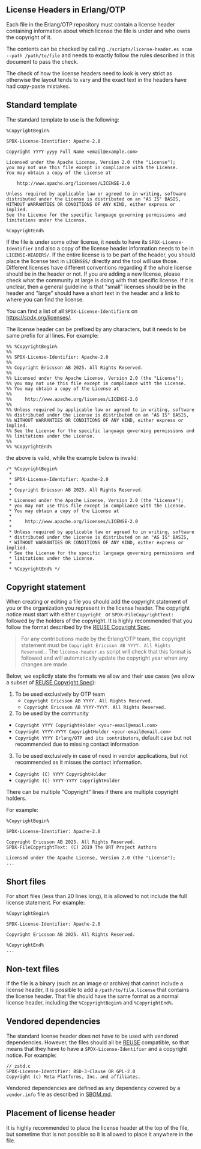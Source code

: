 <!--
%%
%% %CopyrightBegin%
%%
%% SPDX-License-Identifier: Apache-2.0
%%
%% Copyright Ericsson AB 2025. All Rights Reserved.
%%
%% Licensed under the Apache License, Version 2.0 (the "License");
%% you may not use this file except in compliance with the License.
%% You may obtain a copy of the License at
%%
%%     http://www.apache.org/licenses/LICENSE-2.0
%%
%% Unless required by applicable law or agreed to in writing, software
%% distributed under the License is distributed on an "AS IS" BASIS,
%% WITHOUT WARRANTIES OR CONDITIONS OF ANY KIND, either express or implied.
%% See the License for the specific language governing permissions and
%% limitations under the License.
%%
%% %CopyrightEnd%
-->

License Headers in Erlang/OTP
-----------------------------

Each file in the Erlang/OTP repository must contain a license header containing
information about which license the file is under and who owns the copyright of it.

The contents can be checked by calling `./scripts/license-header.es scan --path /path/to/file`
and needs to exactly follow the rules described in this document to pass the check.

The check of how the license headers need to look is very strict as otherwise
the layout tends to vary and the exact text in the headers have had copy-paste
mistakes.

## Standard template

The standard template to use is the following:

```
%CopyrightBegin%

SPDX-License-Identifier: Apache-2.0

Copyright YYYY-yyyy Full Name <email@example.com>

Licensed under the Apache License, Version 2.0 (the "License");
you may not use this file except in compliance with the License.
You may obtain a copy of the License at

    http://www.apache.org/licenses/LICENSE-2.0

Unless required by applicable law or agreed to in writing, software
distributed under the License is distributed on an "AS IS" BASIS,
WITHOUT WARRANTIES OR CONDITIONS OF ANY KIND, either express or implied.
See the License for the specific language governing permissions and
limitations under the License.

%CopyrightEnd%
```

If the file is under some other license, it needs to have its `SPDX-License-Identifier`
and also a copy of the license header information needs to be in `LICENSE-HEADERS/`.
If the entire license is to be part of the header, you should place the license
text in `LICENSES/` directly and the tool will use those. Different licenses have
different conventions regarding if the whole license should be in the header or not.
If you are adding a new license, please check what the community at large is doing
with that specific license. If it is unclear, then a general guideline is that
"small" licenses should be in the header and "large" should have a short text in
the header and a link to where you can find the license.

You can find a list of all `SPDX-License-Identifier`s on <https://spdx.org/licenses/>.

The license header can be prefixed by any characters, but it needs to be same
prefix for all lines. For example:

```
%% %CopyrightBegin%
%% 
%% SPDX-License-Identifier: Apache-2.0
%% 
%% Copyright Ericsson AB 2025. All Rights Reserved.
%% 
%% Licensed under the Apache License, Version 2.0 (the "License");
%% you may not use this file except in compliance with the License.
%% You may obtain a copy of the License at
%% 
%%     http://www.apache.org/licenses/LICENSE-2.0
%% 
%% Unless required by applicable law or agreed to in writing, software
%% distributed under the License is distributed on an "AS IS" BASIS,
%% WITHOUT WARRANTIES OR CONDITIONS OF ANY KIND, either express or implied.
%% See the License for the specific language governing permissions and
%% limitations under the License.
%% 
%% %CopyrightEnd%
```

the above is valid, while the example below is invalid:

```
/* %CopyrightBegin%
 * 
 * SPDX-License-Identifier: Apache-2.0
 * 
 * Copyright Ericsson AB 2025. All Rights Reserved.
 * 
 * Licensed under the Apache License, Version 2.0 (the "License");
 * you may not use this file except in compliance with the License.
 * You may obtain a copy of the License at
 * 
 *     http://www.apache.org/licenses/LICENSE-2.0
 * 
 * Unless required by applicable law or agreed to in writing, software
 * distributed under the License is distributed on an "AS IS" BASIS,
 * WITHOUT WARRANTIES OR CONDITIONS OF ANY KIND, either express or implied.
 * See the License for the specific language governing permissions and
 * limitations under the License.
 * 
 * %CopyrightEnd% */
```

## Copyright statement

When creating or editing a file you should add the copyright statement of
you or the organization you represent in the license header.
The copyright notice must start with either `Copyright ` or `SPDX-FileCopyrightText: `
followed by the holders of the copyright. It is highly recommended that you follow
the format described by the [REUSE Copyright Spec](https://reuse.software/spec-3.3/#format-of-copyright-notices).

> For any contributions made by the Erlang/OTP team, the copyright statement must
> be `Copyright Ericsson AB YYYY. All Rights Reserved.`. The `license-header.es` script
> will check that this format is followed and will automatically update the copyright
> year when any changes are made.

Below, we explictly state the formats we allow and their use cases (we allow a subset of [REUSE Copyright Spec](https://reuse.software/spec-3.3/#format-of-copyright-notices)):
1. To be used exclusively by OTP team
   - `Copyright Ericsson AB YYYY. All Rights Reserved.`
   - `Copyright Ericsson AB YYYY-YYYY. All Rights Reserved.`
2. To be used by the community
  - `Copyright YYYY CopyrightHolder <your-email@email.com>`
  - `Copyright YYYY-YYYY CopyrightHolder <your-email@email.com>`
  - `Copyright YYYY Erlang/OTP and its contributors`, default case but not recommended due to missing contact information
3. To be used exclusively in case of need in vendor applications, but not recommended as it misses the contact information.
  - `Copyright (C) YYYY CopyrightHolder` 
  - `Copyright (C) YYYY-YYYY CopyrightHolder`

There can be multiple "Copyright" lines if there are multiple copyright holders.

For example:

```
%CopyrightBegin%

SPDX-License-Identifier: Apache-2.0

Copyright Ericsson AB 2025. All Rights Reserved.
SPDX-FileCopyrightText: (C) 2019 The ORT Project Authors

Licensed under the Apache License, Version 2.0 (the "License");
...
```

## Short files

For short files (less than 20 lines long), it is allowed to not include
the full license statement. For example:

```
%CopyrightBegin%

SPDX-License-Identifier: Apache-2.0

Copyright Ericsson AB 2025. All Rights Reserved.

%CopyrightEnd%
...
```

## Non-text files

If the file is a binary (such as an image or archive) that cannot include
a license header, it is possible to add a `/path/to/file.license` that contains
the license header. That file should have the same format as a normal license
header, including the `%CopyrightBegin%` and `%CopyrightEnd%`.

## Vendored dependencies

The standard license header does not have to be used with vendored dependencies.
However, the files should all be [REUSE](https://reuse.software) compatible,
so that means that they have to have a `SPDX-License-Identifier` and a
copyright notice. For example:

```
// zstd.c
SPDX-License-Identifier: BSD-3-Clause OR GPL-2.0
Copyright (c) Meta Platforms, Inc. and affiliates.
```

Vendored dependencies are defined as any dependency covered by a `vendor.info`
file as described in [SBOM.md](SBOM.md#update-spdx-vendor-packages).

## Placement of license header

It is highly recommended to place the license header at the top of the file,
but sometime that is not possible so it is allowed to place it anywhere in the
file.

